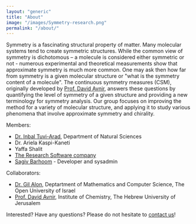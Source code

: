 ```yaml
---
layout: "generic"
title: "About"
image: "/images/Symmetry-research.png"
permalink: "/about/"
---
```


Symmetry is a fascinating structural property of matter. Many molecular systems tend to create symmetric structures. While the common view of symmetry is dichotomous – a molecule is considered either symmetric or not - numerous experimental and theoretical measurements show that approximate symmetry is much more common. One may ask then how far from symmetry is a given molecular structure or "what is the symmetry content of a molecule". The continuous symmetry measures (CSM), originally developed by [Prof. David Avnir](http://www.csm.huji.ac.il/new/), answers these questions by quantifying the level of symmetry of a given structure and providing a new terminology for symmetry analysis. Our group focuses on improving the method for a variety of molecular structure, and applying it to study various phenomena that involve approximate symmetry and chirality.

Members:
* [Dr. Inbal Tuvi-Arad](https://www.openu.ac.il/en/personalsites/InbalTuviArad.aspx), Department of Natural Sciences
* Dr. Ariela Kaspi-Kaneti
* Yaffa Shalit
* [The Research Software company](http://www.chelem.co.il/)
* [Sagiv Barhoom](https://github.com/sagivba) - Developer and sysadmin

Collaborators:
* [Dr. Gil Alon](https://www.openu.ac.il/personal_sites/gil-alon/), Deptartment of Mathematics and Computer Science, The Open University of Israel
* [Prof. David Avnir](http://chem.ch.huji.ac.il/avnir), Institute of Chemistry, The Hebrew University of Jerusalem






Interested? Have any questions? 
Please do not hesitate to [contact us](mailto://csm@openu.ac.il)!
